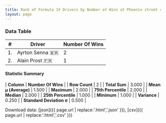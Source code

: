 ```yaml
---
title: Rank of Formula 1® Drivers by Number of Wins at Phoenix street circuit
layout: page
---
```


<canvas id="chart" width="400" height="180"></canvas>
<script>
var data = {
    "datasets": [
        {
            "backgroundColor": [
                "#9C8E8D",
                "#9C8E8D"
            ],
            "borderColor": [
                "#1D181E",
                "#1D181E"
            ],
            "borderWidth": 1,
            "data": [
                2.0,
                1.0
            ],
            "label": "Number Of Wins"
        }
    ],
    "labels": [
        "Ayrton Senna",
        "Alain Prost"
    ]
};
var options = {
  legend: {
    display: false
  },
  scales: {
    xAxes: [{
      ticks: {
        beginAtZero: true,
        maxRotation: 180,
        display: window.innerWidth > 800
      }
    }],
    yAxes: [{
      ticks: {
        beginAtZero: true
      }
    }]
  },
  onResize: function(chart, size) {
    chart.options.scales.xAxes[0].ticks.display = size.width > 800;
  }
};
var chart = new Chart("chart", {
    data: data,
    type: 'bar',
    options: options
});
</script>



### Data Table

| # | Driver | Number Of Wins |
|--|--|--|
| 1. | Ayrton Senna 🇧🇷 | 2 |
| 2. | Alain Prost 🇫🇷 | 1 |

#### Statistic Summary

| **Column** | **Number Of Wins** |
| **Row Count** | 2 |
| **Total Sum** | 3.000 |
| **Mean μ (Average)** | 1.500 |
| **Maximum** | 2.000 |
| **75th Percentile** | 2.000 |
| **Median** | 2.000 |
| **25th Percentile** | 1.000 |
| **Minimum** | 1.000 |
| **Variance** | 0.250 |
| **Standard Deviation σ** | 0.500 |

Download data: [json]({{ page.url | replace:'.html','.json' }}), [csv]({{ page.url | replace:'.html','.csv' }})

